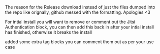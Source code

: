 The reason for the Release download instead of just the files dumped into the repo like orignally, github messed with the formatting. Apologies <3 

For intial install you will want to remove or comment out the Jitsi Authentication block, you can then add this back in after your intial install has finished, otherwise it breaks the install

added some extra tag blocks you can comment them out as per your use case
